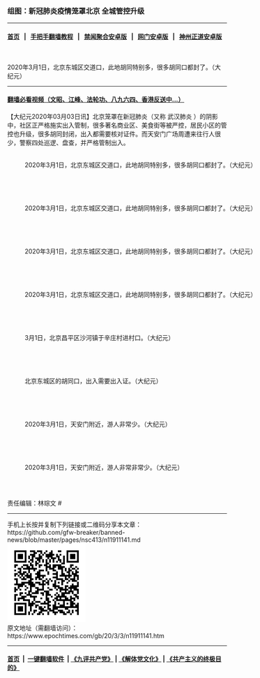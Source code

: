 ### 组图：新冠肺炎疫情笼罩北京 全城管控升级
------------------------

#### [首页](https://github.com/gfw-breaker/banned-news/blob/master/README.md) &nbsp;&nbsp;|&nbsp;&nbsp; [手把手翻墙教程](https://github.com/gfw-breaker/guides/wiki) &nbsp;&nbsp;|&nbsp;&nbsp; [禁闻聚合安卓版](https://github.com/gfw-breaker/bn-android) &nbsp;&nbsp;|&nbsp;&nbsp; [网门安卓版](https://github.com/oGate2/oGate) &nbsp;&nbsp;|&nbsp;&nbsp; [神州正道安卓版](https://github.com/SzzdOgate/update) 



<div><img alt="" class="aligncenter wp-post-image" src="https://i.epochtimes.com/assets/uploads/2020/03/2003022220581528-600x400.jpg"/>
<div class="red16 caption">
 <p>
  2020年3月1日，北京东城区交道口，此地胡同特别多，很多胡同口都封了。（大纪元）
 </p>
</div>
</div><hr/>

#### [翻墙必看视频（文昭、江峰、法轮功、八九六四、香港反送中...）](https://github.com/gfw-breaker/banned-news/blob/master/pages/link3.md)

<div><p>
 【大纪元2020年03月03日讯】北京笼罩在新冠肺炎（又称
 <ok href="https://www.epochtimes.com/gb/tag/%E6%AD%A6%E6%B1%89%E8%82%BA%E7%82%8E.html">
  武汉肺炎
 </ok>
 ）的阴影中，社区正严格施实出入管制，很多著名商业区、美食街等被严控，居民小区的管控也升级，很多胡同封闭，出入都需要核对证件。而天安门广场周遭来往行人很少，警察四处巡逻、盘查，并严格管制出入。
</p>
<p>
 <center>
 </center>
 <center>
 </center>
</p>
<figure class="wp-caption aligncenter" id="attachment_11911186" style="width: 600px">
 <ok href="http://i.epochtimes.com/assets/uploads/2020/03/2003022225041528.jpg">
  <img alt="" class="size-large wp-image-11911186" src="http://i.epochtimes.com/assets/uploads/2020/03/2003022225041528-600x400.jpg" title=""/>
 </ok>
 <br/><figcaption class="wp-caption-text">
  2020年3月1日，北京东城区交道口，此地胡同特别多，很多胡同口都封了。（大纪元）
 </figcaption><br/>
</figure><br/>
<figure class="wp-caption aligncenter" id="attachment_11911190" style="width: 600px">
 <ok href="http://i.epochtimes.com/assets/uploads/2020/03/2003022220491528.jpg">
  <img alt="" class="size-large wp-image-11911190" src="http://i.epochtimes.com/assets/uploads/2020/03/2003022220491528-600x450.jpg" title=""/>
 </ok>
 <br/><figcaption class="wp-caption-text">
  2020年3月1日，北京东城区交道口，此地胡同特别多，很多胡同口都封了。（大纪元）
 </figcaption><br/>
</figure><br/>
<figure class="wp-caption aligncenter" id="attachment_11911191" style="width: 600px">
 <ok href="http://i.epochtimes.com/assets/uploads/2020/03/2003022220401528.jpg">
  <img alt="" class="size-large wp-image-11911191" src="http://i.epochtimes.com/assets/uploads/2020/03/2003022220401528-600x450.jpg" title=""/>
 </ok>
 <br/><figcaption class="wp-caption-text">
  2020年3月1日，北京东城区交道口，此地胡同特别多，很多胡同口都封了。（大纪元）
 </figcaption><br/>
</figure><br/>
<figure class="wp-caption aligncenter" id="attachment_11911193" style="width: 600px">
 <ok href="http://i.epochtimes.com/assets/uploads/2020/03/2003022220451528.jpg">
  <img alt="" class="size-large wp-image-11911193" src="http://i.epochtimes.com/assets/uploads/2020/03/2003022220451528-600x450.jpg" title=""/>
 </ok>
 <br/><figcaption class="wp-caption-text">
  2020年3月1日，北京东城区交道口，此地胡同特别多，很多胡同口都封了。（大纪元）
 </figcaption><br/>
</figure><br/>
<figure class="wp-caption aligncenter" id="attachment_11911195" style="width: 600px">
 <ok href="http://i.epochtimes.com/assets/uploads/2020/03/2003022221031528.jpg">
  <img alt="" class="size-large wp-image-11911195" src="http://i.epochtimes.com/assets/uploads/2020/03/2003022221031528-600x400.jpg" title=""/>
 </ok>
 <br/><figcaption class="wp-caption-text">
  3月1日，北京昌平区沙河镇于辛庄村进村口。（大纪元）
 </figcaption><br/>
</figure><br/>
<figure class="wp-caption aligncenter" id="attachment_11911196" style="width: 600px">
 <ok href="http://i.epochtimes.com/assets/uploads/2020/03/2003022225231528.jpg">
  <img alt="" class="size-large wp-image-11911196" src="http://i.epochtimes.com/assets/uploads/2020/03/2003022225231528-600x450.jpg" title=""/>
 </ok>
 <br/><figcaption class="wp-caption-text">
  北京东城区的胡同口，出入需要出入证。（大纪元）
 </figcaption><br/>
</figure><br/>
<figure class="wp-caption aligncenter" id="attachment_11911198" style="width: 600px">
 <ok href="http://i.epochtimes.com/assets/uploads/2020/03/2003022225181528.jpg">
  <img alt="" class="size-large wp-image-11911198" src="http://i.epochtimes.com/assets/uploads/2020/03/2003022225181528-600x450.jpg" title=""/>
 </ok>
 <br/><figcaption class="wp-caption-text">
  2020年3月1日，天安门附近，游人非常少。（大纪元）
 </figcaption><br/>
</figure><br/>
<figure class="wp-caption aligncenter" id="attachment_11911200" style="width: 600px">
 <ok href="http://i.epochtimes.com/assets/uploads/2020/03/2003022225091528.jpg">
  <img alt="" class="size-large wp-image-11911200" src="http://i.epochtimes.com/assets/uploads/2020/03/2003022225091528-600x450.jpg" title=""/>
 </ok>
 <br/><figcaption class="wp-caption-text">
  2020年3月1日，天安门附近，游人非常非常少。（大纪元）
 </figcaption><br/>
</figure><br/>
<p>
 责任编辑：林琮文 #
</p>
</div>
<hr/>
手机上长按并复制下列链接或二维码分享本文章：<br/>
https://github.com/gfw-breaker/banned-news/blob/master/pages/nsc413/n11911141.md <br/>
<a href='https://github.com/gfw-breaker/banned-news/blob/master/pages/nsc413/n11911141.md'><img src='https://github.com/gfw-breaker/banned-news/blob/master/pages/nsc413/n11911141.md.png'/></a> <br/>
原文地址（需翻墙访问）：https://www.epochtimes.com/gb/20/3/3/n11911141.htm


------------------------
#### [首页](https://github.com/gfw-breaker/banned-news/blob/master/README.md) &nbsp;|&nbsp; [一键翻墙软件](https://github.com/gfw-breaker/nogfw/blob/master/README.md) &nbsp;| [《九评共产党》](https://github.com/gfw-breaker/9ping.md/blob/master/README.md#九评之一评共产党是什么) | [《解体党文化》](https://github.com/gfw-breaker/jtdwh.md/blob/master/README.md) | [《共产主义的终极目的》](https://github.com/gfw-breaker/gczydzjmd.md/blob/master/README.md)


<img src='http://gfw-breaker.win/banned-news/pages/nsc413/n11911141.md' width='0px' height='0px'/>